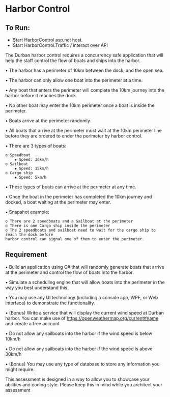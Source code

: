 # Harbor Control

## To Run:
 - Start HarborControl asp.net host.
 - Start HarborControl.Traffic / interact over API

The Durban harbor control requires a concurrency safe application that will help the staff control the
flow of boats and ships into the harbor.

• The harbor has a perimeter of 10km between the dock, and the open sea.

• The harbor can only allow one boat into the perimeter at a time.

• Any boat that enters the perimeter will complete the 10km journey into the harbor before it
reaches the dock.

• No other boat may enter the 10km perimeter once a boat is inside the perimeter.

• Boats arrive at the perimeter randomly.

• All boats that arrive at the perimeter must wait at the 10km perimeter line before they are
ordered to ender the perimeter by harbor control.

• There are 3 types of boats:

    o Speedboat
        ▪ Speed: 30km/h
    o Sailboat
        ▪ Speed: 15km/h
    o Cargo ship
        ▪ Speed: 5km/h
        
• These types of boats can arrive at the perimeter at any time.

• Once the boat in the perimeter has completed the 10km journey and docked, a boat waiting at
the perimeter may enter.

• Snapshot example:

    o There are 2 speedboats and a Sailboat at the perimeter
    o There is one Cargo ship inside the perimeter
    o The 2 speedboats and sailboat need to wait for the cargo ship to reach the dock before
    harbor control can signal one of them to enter the perimeter.
    
## Requirement

• Build an application using C# that will randomly generate boats that arrive at the perimeter and
control the flow of boats into the harbor.

• Simulate a scheduling engine that will allow boats into the perimeter in the way you best
understand this.

• You may use any UI technology (including a console app, WPF, or Web interface) to
demonstrate the functionality.

• (Bonus) Write a service that will display the current wind speed at Durban harbor. You can make
use of https://openweathermap.org/current#name and create a free account

• Do not allow any sailboats into the harbor if the wind speed is below 10km/h

• Do not allow any sailboats into the harbor if the wind speed is above 30km/h

• (Bonus) You may use any type of database to store any information you might require.

This assessment is designed in a way to allow you to showcase your abilities and coding style. Please
keep this in mind while you architect your assessment
